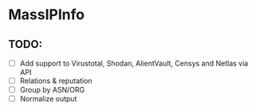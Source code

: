 # MassIPInfo

## TODO:
- [ ] Add support to Virustotal, Shodan, AlientVault, Censys and Netlas via API
- [ ] Relations & reputation
- [ ] Group by ASN/ORG
- [ ] Normalize output
